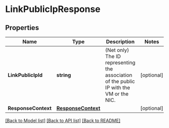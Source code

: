 # LinkPublicIpResponse

## Properties

Name | Type | Description | Notes
------------ | ------------- | ------------- | -------------
**LinkPublicIpId** | **string** | (Net only) The ID representing the association of the public IP with the VM or the NIC. | [optional] 
**ResponseContext** | [**ResponseContext**](ResponseContext.md) |  | [optional] 

[[Back to Model list]](../README.md#documentation-for-models) [[Back to API list]](../README.md#documentation-for-api-endpoints) [[Back to README]](../README.md)



